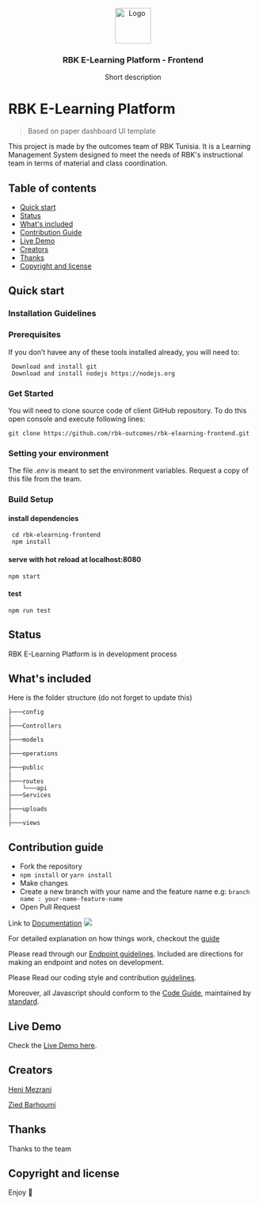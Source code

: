 <p align="center">
  <a href="https://example.com/">
    <img src="https://via.placeholder.com/72" alt="Logo" width=72 height=72>
  </a>

  <h3 align="center">RBK E-Learning Platform - Frontend</h3>

  <p align="center">
    Short description
  </p>
</p>

# RBK E-Learning Platform

> Based on paper dashboard UI template

This project is made by the outcomes team of RBK Tunisia. It is a Learning Management System designed to meet the needs of RBK's instructional team in terms of material and class coordination.

## Table of contents

- [Quick start](#quick-start)
- [Status](#status)
- [What's included](#whats-included)
- [Contribution Guide](#contributing)
- [Live Demo](#live-demo)
- [Creators](#creators)
- [Thanks](#thanks)
- [Copyright and license](#copyright-and-license)

## Quick start

### Installation Guidelines

### Prerequisites

If you don’t havee any of these tools installed already, you will need to:

```
 Download and install git
 Download and install nodejs https://nodejs.org
```

### Get Started

You will need to clone source code of client GitHub repository. To do this open console and execute following lines:

```shell
git clone https://github.com/rbk-outcomes/rbk-elearning-frontend.git
```

### Setting your environment

The file _.env_ is meant to set the environment variables. Request a copy of this file from the team.

### Build Setup

#### install dependencies

```
 cd rbk-elearning-frontend
 npm install
```

#### serve with hot reload at localhost:8080

```
npm start
```

#### test

```
npm run test
```

## Status

RBK E-Learning Platform is in development process

## What's included

Here is the folder structure (do not forget to update this)

```text
├───config
|
├───Controllers
|
├───models
|
├───operations
|
├───public
|
├───routes
│   └───api
├───Services
│
├───uploads
|
├───views
```

## Contribution guide

- Fork the repository
- `npm install` or `yarn install`
- Make changes
- Create a new branch with your name and the feature name e.g: `branch name : your-name-feature-name`
- Open Pull Request

Link to [Documentation](http://vuejs.creative-tim.com/vue-paper-dashboard/documentation/)
![](http://i.imgur.com/3iC1hOs.gif)

For detailed explanation on how things work, checkout the [guide](https://github.com/vuejs/vue-cli/blob/dev/docs/README.md)

Please read through our [Endpoint guidelines](). Included are directions for making an endpoint and notes on development.

Please Read our coding style and contribution [guidelines]().

Moreover, all Javascript should conform to the [Code Guide](), maintained by [standard](https://github.com/standard/standard).

## Live Demo

Check the [Live Demo here](https://link-to-live-demo.com).

## Creators

[Heni Mezrani](https://github.com/henimezrani)

[Zied Barhoumi](https://github.com/ziedbarhoumi1989)

## Thanks

Thanks to the team

## Copyright and license

Enjoy :metal:
